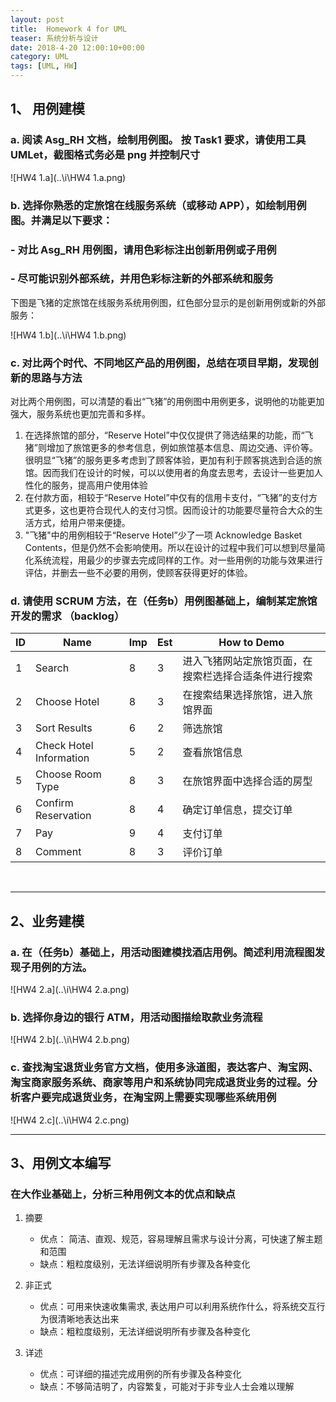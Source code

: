 ```yaml
---
layout: post
title:  Homework 4 for UML
teaser: 系统分析与设计
date: 2018-4-20 12:00:10+00:00
category: UML
tags: [UML, HW]
---
```


## 1、 用例建模

### a. 阅读 Asg_RH 文档，绘制用例图。 按 Task1 要求，请使用工具 UMLet，截图格式务必是 png 并控制尺寸

![HW4 1.a](..\i\HW4 1.a.png)



### b. 选择你熟悉的定旅馆在线服务系统（或移动 APP），如绘制用例图。并满足以下要求：

### \- 对比 Asg_RH 用例图，请用色彩标注出创新用例或子用例

### \- 尽可能识别外部系统，并用色彩标注新的外部系统和服务

下图是飞猪的定旅馆在线服务系统用例图，红色部分显示的是创新用例或新的外部服务：

![HW4 1.b](..\i\HW4 1.b.png)



### c. 对比两个时代、不同地区产品的用例图，总结在项目早期，发现创新的思路与方法

对比两个用例图，可以清楚的看出“飞猪”的用例图中用例更多，说明他的功能更加强大，服务系统也更加完善和多样。

1. 在选择旅馆的部分，“Reserve Hotel”中仅仅提供了筛选结果的功能，而“飞猪”则增加了旅馆更多的参考信息，例如旅馆基本信息、周边交通、评价等。很明显“飞猪”的服务更多考虑到了顾客体验，更加有利于顾客挑选到合适的旅馆。因而我们在设计的时候，可以以使用者的角度去思考，去设计一些更加人性化的服务，提高用户使用体验
2. 在付款方面，相较于“Reserve Hotel”中仅有的信用卡支付，“飞猪”的支付方式更多，这也更符合现代人的支付习惯。因而设计的功能要尽量符合大众的生活方式，给用户带来便捷。
3. "飞猪"中的用例相较于“Reserve Hotel”少了一项 Acknowledge Basket Contents，但是仍然不会影响使用。所以在设计的过程中我们可以想到尽量简化系统流程，用最少的步骤去完成同样的工作。对一些用例的功能与效果进行评估，并删去一些不必要的用例，使顾客获得更好的体验。





### d. 请使用 SCRUM 方法，在（任务b）用例图基础上，编制某定旅馆开发的需求 （backlog）

| ID   | Name                    | Imp  | Est  | How to Demo                |
| ---- | ----------------------- | ---- | ---- | -------------------------- |
| 1    | Search                  | 8    | 3    | 进入飞猪网站定旅馆页面，在搜索栏选择合适条件进行搜索 |
| 2    | Choose Hotel            | 8    | 3    | 在搜索结果选择旅馆，进入旅馆界面           |
| 3    | Sort Results            | 6    | 2    | 筛选旅馆                       |
| 4    | Check Hotel Information | 5    | 2    | 查看旅馆信息                     |
| 5    | Choose Room Type        | 8    | 3    | 在旅馆界面中选择合适的房型              |
| 6    | Confirm Reservation     | 8    | 4    | 确定订单信息，提交订单                |
| 7    | Pay                     | 9    | 4    | 支付订单                       |
| 8    | Comment                 | 8    | 3    | 评价订单                       |

​

---

## 2、业务建模

### a. 在（任务b）基础上，用活动图建模找酒店用例。简述利用流程图发现子用例的方法。

![HW4 2.a](..\i\HW4 2.a.png)



### b. 选择你身边的银行 ATM，用活动图描绘取款业务流程

![HW4 2.b](..\i\HW4 2.b.png)



### c. 查找淘宝退货业务官方文档，使用多泳道图，表达客户、淘宝网、淘宝商家服务系统、商家等用户和系统协同完成退货业务的过程。分析客户要完成退货业务，在淘宝网上需要实现哪些系统用例

![HW4 2.c](..\i\HW4 2.c.png)



---

## 3、用例文本编写

### 在大作业基础上，分析三种用例文本的优点和缺点

1. 摘要
	- 优点： 简洁、直观、规范，容易理解且需求与设计分离，可快速了解主题和范围
	- 缺点：粗粒度级别，无法详细说明所有步骤及各种变化

	
2. 非正式
	- 优点：可用来快速收集需求, 表达用户可以利用系统作什么，将系统交互行为很清晰地表达出来
	- 缺点：粗粒度级别，无法详细说明所有步骤及各种变化


3. 详述
	- 优点：可详细的描述完成用例的所有步骤及各种变化
	- 缺点：不够简洁明了，内容繁复，可能对于非专业人士会难以理解